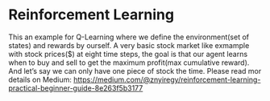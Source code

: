 # Reinforcement Learning
This an example for Q-Learning where we define the environment(set of states) and rewards by ourself. A very basic stock market like exmample with stock prices($) at eight time steps, the goal is that our agent learns when to buy and sell to get the maximum profit(max cumulative reward). And let’s say we can only have one piece of stock the time.
Please read mor details on Medium: https://medium.com/@znyiregy/reinforcement-learning-practical-beginner-guide-8e263f5b3177
